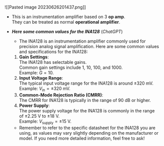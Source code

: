 ![[Pasted image 20230626201437.png]]
- This is an instrumentation amplifier based on 3 **op amp**.<br>They can be treated as normal **operational amplifier**. 

- ***Here some common values for the INA128*** (*ChatGPT*)
	- The INA128 is an instrumentation amplifier commonly used for precision analog signal amplification. Here are some common values and specifications for the INA128:
	1. **Gain Settings**:<br>The INA128 has selectable gains.<br>Common gain settings include $1$, $10$, $100$, and $1000$.<br>Example: $G = 10$.
	2. **Input Voltage Range**:<br>The typical input voltage range for the INA128 is around $\pm 320 \ \text{mV}$.<br>Example: $V_{\text{in}} = \pm 320 \ \text{mV}$.
	3. **Common-Mode Rejection Ratio (CMRR)**:<br>The CMRR for INA128 is typically in the range of $90 \ \text{dB}$ or higher.
	4. **Power Supply**:<br>The power supply voltage for the INA128 is commonly in the range of $\pm 2.25 \ \text{V}$ to $\pm 18 \ \text{V}$.<br>Example: $V_{\text{supply}} = \pm 15 \ \text{V}$.
	- Remember to refer to the specific datasheet for the INA128 you are using, as values may vary slightly depending on the manufacturer or model. If you need more detailed information, feel free to ask!